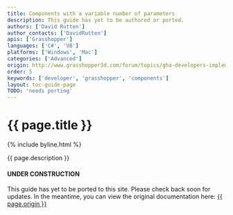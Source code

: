 ```yaml
---
title: Components with a variable number of parameters
description: This guide has yet to be authored or ported.
authors: ['David Rutten']
author_contacts: ['DavidRutten']
apis: ['Grasshopper']
languages: ['C#', 'VB']
platforms: ['Windows', 'Mac']
categories: ['Advanced']
origin: http://www.grasshopper3d.com/forum/topics/gha-developers-implementing-variable-parameters
order: 5
keywords: ['developer', 'grasshopper', 'components']
layout: toc-guide-page
TODO: 'needs porting'
---
```


# {{ page.title }}

{% include byline.html %}

{{ page.description }}

<div class="bs-callout bs-callout-danger">
  <h4>UNDER CONSTRUCTION</h4>
  <p>This guide has yet to be ported to this site.  Please check back soon for updates.  
  In the meantime, you can view the original documentation here:
  <a href="{{ page.origin }}">{{ page.origin }}</a></p>
</div>
